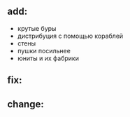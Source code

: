 ## add:
* крутые буры 
* дистрибуция с помощью кораблей
* стены
* пушки посильнее
* юниты и их фабрики

## fix:


## change:
